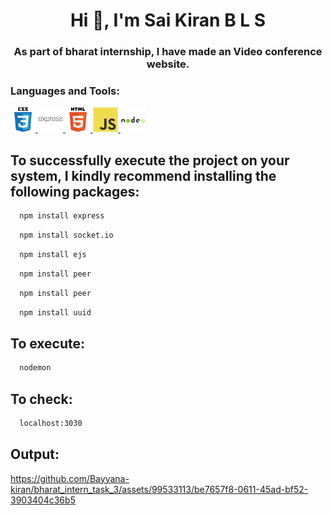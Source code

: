 <h1 align="center">Hi 👋, I'm Sai Kiran B L S</h1>
<h3 align="center">As part of bharat internship, I have made an Video conference website.</h3>

<p align="left">
</p>

<h3 align="left">Languages and Tools:</h3>
<p align="left"> <a href="https://www.w3schools.com/css/" target="_blank" rel="noreferrer"> <img src="https://raw.githubusercontent.com/devicons/devicon/master/icons/css3/css3-original-wordmark.svg" alt="css3" width="40" height="40"/> </a> <a href="https://expressjs.com" target="_blank" rel="noreferrer"> <img src="https://raw.githubusercontent.com/devicons/devicon/master/icons/express/express-original-wordmark.svg" alt="express" width="40" height="40"/> </a> <a href="https://www.w3.org/html/" target="_blank" rel="noreferrer"> <img src="https://raw.githubusercontent.com/devicons/devicon/master/icons/html5/html5-original-wordmark.svg" alt="html5" width="40" height="40"/> </a> <a href="https://developer.mozilla.org/en-US/docs/Web/JavaScript" target="_blank" rel="noreferrer"> <img src="https://raw.githubusercontent.com/devicons/devicon/master/icons/javascript/javascript-original.svg" alt="javascript" width="40" height="40"/> </a> <a href="https://nodejs.org" target="_blank" rel="noreferrer"> <img src="https://raw.githubusercontent.com/devicons/devicon/master/icons/nodejs/nodejs-original-wordmark.svg" alt="nodejs" width="40" height="40"/> </a> </p>
 <h2>To successfully execute the project on your system, I kindly recommend installing the following packages:</h2>
 
```bash
  npm install express
```

```bash
  npm install socket.io
```

```bash
  npm install ejs
```

```bash
  npm install peer
```

```bash
  npm install peer 
```

```bash
  npm install uuid
```

 <h2>To execute:</h2>
 
```bash
  nodemon
```
 <h2>To check:</h2>

```bash
  localhost:3030
```

<h2>Output:</h2>


https://github.com/Bayyana-kiran/bharat_intern_task_3/assets/99533113/be7657f8-0611-45ad-bf52-3903404c36b5

